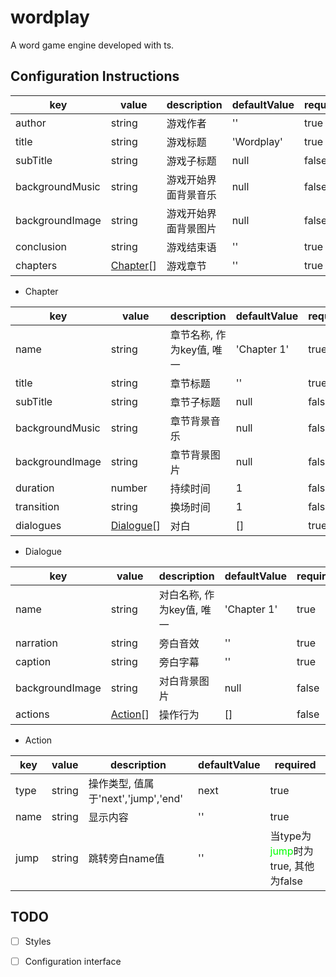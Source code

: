 # wordplay

A word game engine developed with ts.


## Configuration Instructions 


| key | value | description | defaultValue | required |
| ----|-------| ----------- | ------------ | -------- |
| author | string | 游戏作者 | '' | true |
| title | string | 游戏标题 | 'Wordplay' | true |
| subTitle | string| 游戏子标题 | null | false |
| backgroundMusic | string| 游戏开始界面背景音乐| null | false |
| backgroundImage | string| 游戏开始界面背景图片| null | false |
| conclusion | string | 游戏结束语| '' | true |
| chapters | [Chapter](#chapter)[] | 游戏章节 | '' | true |

- <span id='chapter'>Chapter</span>

| key | value | description | defaultValue | required |
| ----|-------| ----------- | ------------ | -------- |
| name | string | 章节名称, 作为key值, 唯一 | 'Chapter 1' | true |
| title | string| 章节标题 | '' | true |
| subTitle | string | 章节子标题 | null | false |
| backgroundMusic | string | 章节背景音乐 | null | false |
| backgroundImage | string | 章节背景图片 | null | false |
| duration | number | 持续时间 | 1 | false |
| transition | string | 换场时间 | 1 | false | 
| dialogues | [Dialogue](#dialogue)[] | 对白 | [] | true |

- <span id='dialogue'>Dialogue</span>

| key | value | description | defaultValue | required |
| ----|-------| ----------- | ------------ | -------- |
| name | string | 对白名称, 作为key值, 唯一 | 'Chapter 1' | true |
| narration | string | 旁白音效 | '' | true |
| caption | string| 旁白字幕 | '' | true |
| backgroundImage | string | 对白背景图片 | null | false |
| actions | [Action](#action)[] | 操作行为 | [] | false |

- <span id='action'>Action</span> 

| key | value | description | defaultValue | required |
| ----|-------| ----------- | ------------ | -------- |
| type | string | 操作类型, 值属于'next','jump','end' | next | true |
| name | string | 显示内容 | ''| true |
| jump | string | 跳转旁白name值 | '' | 当type为<font color="#0f0">jump</font>时为true, 其他为false |


## TODO

- [ ] Styles
- [ ] Configuration interface


